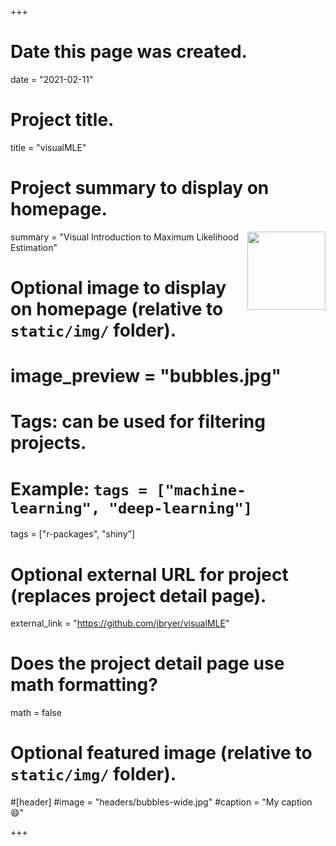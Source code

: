 +++
# Date this page was created.
date = "2021-02-11"

# Project title.
title = "visualMLE"

# Project summary to display on homepage.
summary = "<img src='img/visualMLE.png' align='right' width='125' />Visual Introduction to Maximum Likelihood Estimation"

# Optional image to display on homepage (relative to `static/img/` folder).
# image_preview = "bubbles.jpg"

# Tags: can be used for filtering projects.
# Example: `tags = ["machine-learning", "deep-learning"]`
tags = ["r-packages", "shiny"]

# Optional external URL for project (replaces project detail page).
external_link = "https://github.com/jbryer/visualMLE"

# Does the project detail page use math formatting?
math = false

# Optional featured image (relative to `static/img/` folder).
#[header]
#image = "headers/bubbles-wide.jpg"
#caption = "My caption :smile:"

+++
